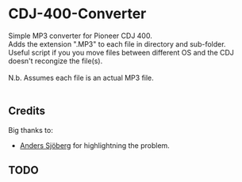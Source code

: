 # CDJ-400-Converter
Simple MP3 converter for Pioneer CDJ 400.</br>
Adds the extension ".MP3" to each file in directory and sub-folder.</br>
Useful script if you you move files between different OS and the CDJ doesn't recongize the file(s).</br></br>
N.b. Assumes each file is an actual MP3 file.</br></br>
## Credits
Big thanks to: 
* [Anders Sjöberg](https://github.com/anderssjoberg97) for highlightning the problem.

## TODO
